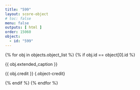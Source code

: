 ```yaml
---
title: "599"
layout: score-object
# toc: false
menu: false
outputs: [ html ]
order: 15060
object:
  - id: "599"
---
```


{% for obj in objects.object_list %}
{% if obj.id == object[0].id %}

{{ obj.extended_caption }}

{{ obj.credit }} {.object-credit}

{% endif %}
{% endfor %}
